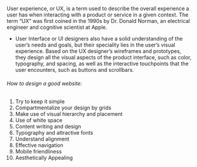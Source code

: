  User experience, or UX, is a term used to describe the overall experience a user has when interacting with a product or service in a given context.
  The term “UX” was first coined in the 1990s by Dr. Donald Norman, an electrical engineer and cognitive scientist at Apple.

- User Interface or UI designers also have a solid understanding of the user’s needs and goals, but their speciality lies in the user’s visual experience. Based on the UX designer’s wireframes and prototypes, they design all the visual aspects of the product interface, such as color, typography, and spacing, as well as the interactive touchpoints that the user encounters, such as buttons and scrollbars.

###### How to design a good website:
1. Try to keep it simple
2. Compartmentalize your design by grids
3. Make use of visual hierarchy and placement
4. Use of white space
5. Content writing and design
6. Typography and attractive fonts
7. Understand alignment
8. Effective navigation
9. Mobile friendliness
10. Aesthetically Appealing